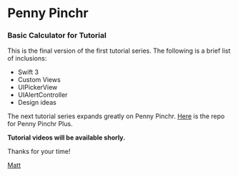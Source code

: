# Penny Pinchr

### Basic Calculator for Tutorial

This is the final version of the first tutorial series. The following is a brief list of inclusions:

* Swift 3
* Custom Views
* UIPickerView
* UIAlertController
* Design ideas

The next tutorial series expands greatly on Penny Pinchr. [Here](https://github.com/12thtone/PennyPinchrPlusFinal) is the repo for Penny Pinchr Plus.

**Tutorial videos will be available shorly.**

Thanks for your time!

[Matt](http://gommmd.com)
